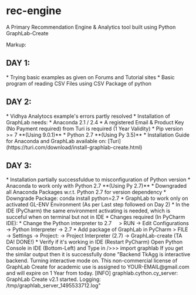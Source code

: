 # rec-engine
A Primary Recommendation Engine &amp; Analytics tool built using Python GraphLab-Create

Markup:
<h2>DAY 1:</h2>
  * Trying basic examples as given on Forums and Tutorial sites
  * Basic program of reading CSV Files using CSV Package of python

<h2>DAY 2:</h2>
  * Vidhya Analytocs example's errors partly resolved
  * Installation of GraphLab needs:
    * Anaconda 2.1 / 2.4
    * A registered Email & Product Key (No Payment required) from Turi is required (1 Year Validity)
    * Pip version >= 7 **(Using 9.0.1)**
    * Python 2.7 **(Using Py 3.5)**
  * Installation Guide for Anaconda and GraphLab available on: [Turi](https://turi.com/download/install-graphlab-create.html)

<h2>DAY 3:</h2>
  * Installation partially successfuldue to misconfiguration of Python version
  * Anaconda to work only with Python 2.7 **(Using Py 2.7)**
  * Downgraded all Anaconda Packages w.r.t. Python 2.7 for version dependency
  * Downgrade Package: conda install python=2.7
  * GraphLab to work only on activated GL-ENV Environment (As per Last step followed on Day 2)
  * In the IDE (PyCharm)  the same environment activating is needed, which is succeful when on terminal but not in IDE
  * Changes required (In PyCharm IDE):
    * Change the Python interpreter to 2.7
        > RUN -> Edit Configurations -> Python Interpreter -> 2.7
    * Add package of GraphLab in PyCharm
        > FILE -> Settings -> Project:<Project_Name> -> Project Interpreter (2.7) -> GraphLab-create (TA DA! DONE!)
    * Verify if it's working in IDE (Restart PyCharm)
        Open Python Console in IDE (Bottom-Left) and Type in
        />>> import graphlab
        If you get the similar output then it is successfully done
        "Backend TkAgg is interactive backend. Turning interactive mode on.
        This non-commercial license of GraphLab Create for academic use is assigned to YOUR-EMAIL@gmail.com and will expire on 1 Year from today.
        [INFO] graphlab.cython.cy_server: GraphLab Create v2.1 started. Logging: /tmp/graphlab_server_1495533712.log"
